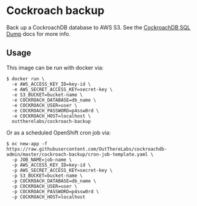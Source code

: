 # Cockroach backup

Back up a CockroachDB database to AWS S3. See the
[CockroachDB SQL Dump](https://www.cockroachlabs.com/docs/stable/sql-dump.html) docs for more info.

## Usage

This image can be run with docker via:

```shell
$ docker run \
  -e AWS_ACCESS_KEY_ID=key-id \
  -e AWS_SECRET_ACCESS_KEY=secret-key \
  -e S3_BUCKET=bucket-name \
  -e COCKROACH_DATABASE=db_name \
  -e COCKROACH_USER=user \
  -e COCKROACH_PASSWORD=p4ssw0rd \
  -e COCKROACH_HOST=localhost \
  outtherelabs/cockroach-backup
```

Or as a scheduled OpenShift cron job via:

```shell
$ oc new-app -f https://raw.githubusercontent.com/OutThereLabs/cockroachdb-admin/master/cockroach-backup/cron-job-template.yaml \
  -p JOB_NAME=job-name \
  -p AWS_ACCESS_KEY_ID=key-id \
  -p AWS_SECRET_ACCESS_KEY=secret-key \
  -p S3_BUCKET=bucket-name \
  -p COCKROACH_DATABASE=db_name \
  -p COCKROACH_USER=user \
  -p COCKROACH_PASSWORD=p4ssw0rd \
  -p COCKROACH_HOST=localhost
```
